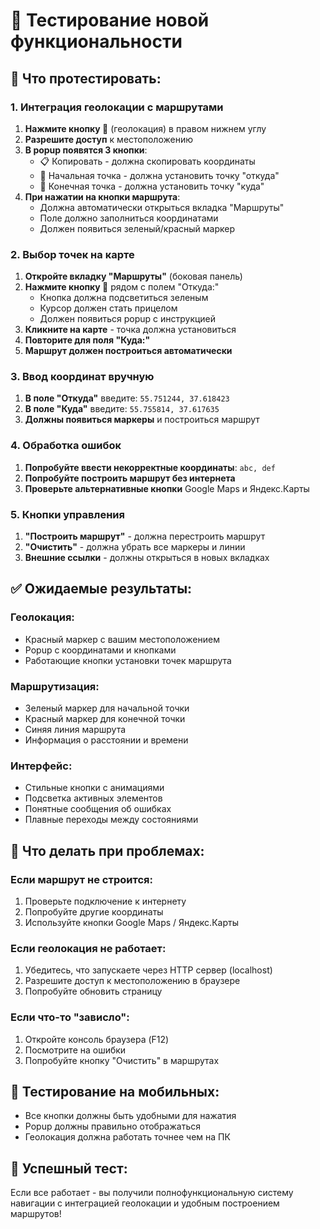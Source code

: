 # 🧪 Тестирование новой функциональности

## 🚀 Что протестировать:

### 1. Интеграция геолокации с маршрутами
1. **Нажмите кнопку 📍** (геолокация) в правом нижнем углу
2. **Разрешите доступ** к местоположению
3. **В popup появятся 3 кнопки**:
   - 📋 Копировать - должна скопировать координаты
   - 🚀 Начальная точка - должна установить точку "откуда"
   - 🏁 Конечная точка - должна установить точку "куда"
4. **При нажатии на кнопки маршрута**:
   - Должна автоматически открыться вкладка "Маршруты"
   - Поле должно заполниться координатами
   - Должен появиться зеленый/красный маркер

### 2. Выбор точек на карте
1. **Откройте вкладку "Маршруты"** (боковая панель)
2. **Нажмите кнопку 📍** рядом с полем "Откуда:"
   - Кнопка должна подсветиться зеленым
   - Курсор должен стать прицелом
   - Должен появиться popup с инструкцией
3. **Кликните на карте** - точка должна установиться
4. **Повторите для поля "Куда:"**
5. **Маршрут должен построиться автоматически**

### 3. Ввод координат вручную
1. **В поле "Откуда"** введите: `55.751244, 37.618423`
2. **В поле "Куда"** введите: `55.755814, 37.617635`
3. **Должны появиться маркеры** и построиться маршрут

### 4. Обработка ошибок
1. **Попробуйте ввести некорректные координаты**: `abc, def`
2. **Попробуйте построить маршрут без интернета**
3. **Проверьте альтернативные кнопки** Google Maps и Яндекс.Карты

### 5. Кнопки управления
1. **"Построить маршрут"** - должна перестроить маршрут
2. **"Очистить"** - должна убрать все маркеры и линии
3. **Внешние ссылки** - должны открыться в новых вкладках

## ✅ Ожидаемые результаты:

### Геолокация:
- Красный маркер с вашим местоположением
- Popup с координатами и кнопками
- Работающие кнопки установки точек маршрута

### Маршрутизация:
- Зеленый маркер для начальной точки
- Красный маркер для конечной точки
- Синяя линия маршрута
- Информация о расстоянии и времени

### Интерфейс:
- Стильные кнопки с анимациями
- Подсветка активных элементов
- Понятные сообщения об ошибках
- Плавные переходы между состояниями

## 🐛 Что делать при проблемах:

### Если маршрут не строится:
1. Проверьте подключение к интернету
2. Попробуйте другие координаты
3. Используйте кнопки Google Maps / Яндекс.Карты

### Если геолокация не работает:
1. Убедитесь, что запускаете через HTTP сервер (localhost)
2. Разрешите доступ к местоположению в браузере
3. Попробуйте обновить страницу

### Если что-то "зависло":
1. Откройте консоль браузера (F12)
2. Посмотрите на ошибки
3. Попробуйте кнопку "Очистить" в маршрутах

## 📱 Тестирование на мобильных:
- Все кнопки должны быть удобными для нажатия
- Popup должны правильно отображаться
- Геолокация должна работать точнее чем на ПК

## 🎉 Успешный тест:
Если все работает - вы получили полнофункциональную систему навигации с интеграцией геолокации и удобным построением маршрутов!
